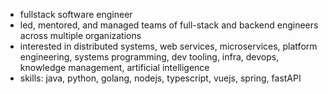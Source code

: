 - fullstack software engineer 
- led, mentored, and managed teams of full-stack and backend engineers across multiple organizations
- interested in distributed systems, web services, microservices, platform engineering, systems programming, dev tooling, infra, devops, knowledge management, artificial intelligence
- skills: java, python, golang, nodejs, typescript, vuejs, spring, fastAPI

